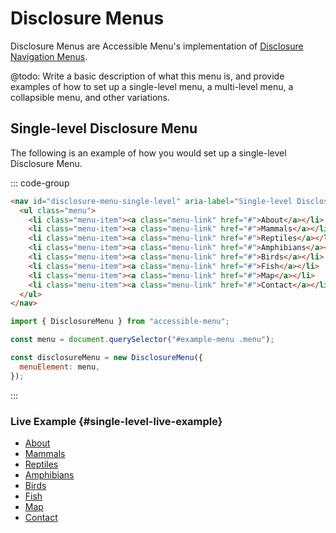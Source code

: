 <script setup>
  import { ref, onMounted } from "vue";
  import { DisclosureMenu } from "../index.js";

  const singleLevel = ref(null);

  onMounted(() => {
    const disclosureMenu = new DisclosureMenu({
      menuElement: singleLevel.value,
    });
  });
</script>

# Disclosure Menus

Disclosure Menus are Accessible Menu's implementation of [Disclosure Navigation Menus](https://www.w3.org/WAI/ARIA/apg/patterns/disclosure/examples/disclosure-navigation/).

@todo: Write a basic description of what this menu is, and provide examples of how to set up a single-level menu, a multi-level menu, a collapsible menu, and other variations.

## Single-level Disclosure Menu

The following is an example of how you would set up a single-level Disclosure Menu.

::: code-group

```html
<nav id="disclosure-menu-single-level" aria-label="Single-level Disclosure Menu">
  <ul class="menu">
    <li class="menu-item"><a class="menu-link" href="#">About</a></li>
    <li class="menu-item"><a class="menu-link" href="#">Mammals</a></li>
    <li class="menu-item"><a class="menu-link" href="#">Reptiles</a></li>
    <li class="menu-item"><a class="menu-link" href="#">Amphibians</a></li>
    <li class="menu-item"><a class="menu-link" href="#">Birds</a></li>
    <li class="menu-item"><a class="menu-link" href="#">Fish</a></li>
    <li class="menu-item"><a class="menu-link" href="#">Map</a></li>
    <li class="menu-item"><a class="menu-link" href="#">Contact</a></li>
  </ul>
</nav>
```

```js
import { DisclosureMenu } from "accessible-menu";

const menu = document.querySelector("#example-menu .menu");

const disclosureMenu = new DisclosureMenu({
  menuElement: menu,
});
```

:::

### Live Example {#single-level-live-example}

<nav id="disclosure-menu-single-level" aria-label="Single-level Disclosure Menu" class="example-menu disclosure-menu">
  <ul ref="singleLevel" class="menu">
    <li class="menu-item"><a class="menu-link" href="#">About</a></li>
    <li class="menu-item"><a class="menu-link" href="#">Mammals</a></li>
    <li class="menu-item"><a class="menu-link" href="#">Reptiles</a></li>
    <li class="menu-item"><a class="menu-link" href="#">Amphibians</a></li>
    <li class="menu-item"><a class="menu-link" href="#">Birds</a></li>
    <li class="menu-item"><a class="menu-link" href="#">Fish</a></li>
    <li class="menu-item"><a class="menu-link" href="#">Map</a></li>
    <li class="menu-item"><a class="menu-link" href="#">Contact</a></li>
  </ul>
</nav>
